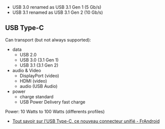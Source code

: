 - USB 3.0 renamed as USB 3.1 Gen 1 (5 Gb/s)
- USB 3.1 renamed as USB 3.1 Gen 2 (10 Gb/s)

## USB Type-C

Can transport (but not always supported):

- data
	- USB 2.0
	- USB 3.0 (3.1 Gen 1)
	- USB 3.1 (3.1 Gen 2)
- audio & Video
	- DisplayPort (video)
	- HDMI (video)
	- audio (USB Audio)
- power
	- charge standard
	- USB Power Delivery fast charge

Power: 10 Watts to 100 Watts (differents profiles)

- [Tout savoir sur l'USB Type-C, ce nouveau connecteur unifié - FrAndroid](http://www.frandroid.com/comment-faire/comment-fonctionne-la-technologie/391724_tout-savoir-sur-lusb-type-c-ce-nouveau-connecteur-unifie)
